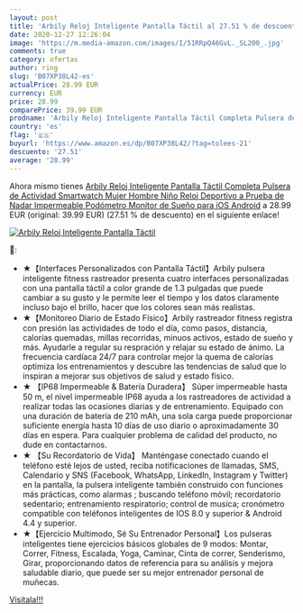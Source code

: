 ```yaml
---
layout: post
title: 'Arbily Reloj Inteligente Pantalla Táctil al 27.51 % de descuento'
date: 2020-12-27 12:26:04
image: 'https://m.media-amazon.com/images/I/51RRpQ46GvL._SL200_.jpg'
comments: true
category: ofertas
author: ring
slug: 'B07XP38L42-es'
actualPrice: 28.99 EUR
currency: EUR
price: 28.99
comparePrice: 39.99 EUR
prodname: 'Arbily Reloj Inteligente Pantalla Táctil Completa Pulsera de Actividad Smartwatch Mujer Hombre Niño Reloj Deportivo a Prueba de Nadar Impermeable Podómetro Monitor de Sueño para iOS Android'
country: 'es'
flag: '🇪🇸'
buyurl: 'https://www.amazon.es/dp/B07XP38L42/?tag=tolees-21'
descuento: '27.51'
average: '28.99'
---
```


Ahora mismo tienes [Arbily Reloj Inteligente Pantalla Táctil Completa Pulsera de Actividad Smartwatch Mujer Hombre Niño Reloj Deportivo a Prueba de Nadar Impermeable Podómetro Monitor de Sueño para iOS Android](https://www.amazon.es/dp/B07XP38L42/?tag=tolees-21) a 28.99 EUR (original: 39.99 EUR) (27.51 %  de descuento) en el siguiente enlace!

[![Arbily Reloj Inteligente Pantalla Táctil](https://m.media-amazon.com/images/I/51RRpQ46GvL._SL200_.jpg)](https://www.amazon.es/dp/B07XP38L42/?tag=tolees-21)

🔎:

- ★【Interfaces Personalizados con Pantalla Táctil】Arbily pulsera inteligente fitness rastreador presenta cuatro interfaces personalizadas con una pantalla táctil a color grande de 1.3 pulgadas que puede cambiar a su gusto y le permite leer el tiempo y los datos claramente incluso bajo el brillo, hacer que los colores sean más realistas.
- ★【Monitoreo Diario de Estado Físico】Arbily rastreador fitness registra con presión las actividades de todo el día, como pasos, distancia, calorías quemadas, millas recorridas, minuos activos, estado de sueño y más. Ayudarle a regular su respración y relajar su estado de ánimo. La frecuencia cardíaca 24/7 para controlar mejor la quema de calorías optimiza los entrenamientos y descubre las tendencias de salud que lo inspiran a mejorar sus objetivos de salud y estado físico.
- ★ 【IP68 Impermeable & Batería Duradera】 Súper impermeable hasta 50 m, el nivel impermeable IP68 ayuda a los rastreadores de actividad a realizar todas las ocasiones diarias y de entrenamiento. Equipado con una duración de batería de 210 mAh, una sola carga puede proporcionar suficiente energía hasta 10 días de uso diario o aproximadamente 30 días en espera. Para cualquier problema de calidad del producto, no dude en contactarnos.
- ★ 【Su Recordatorio de Vida】 Manténgase conectado cuando el teléfono esté lejos de usted, reciba notificaciones de llamadas, SMS, Calendario y SNS (Facebook, WhatsApp, LinkedIn, Instagram y Twitter) en la pantalla, la pulsera inteligente también construido con funciones más prácticas, como alarmas ; buscando teléfono móvil; recordatorio sedentario; entrenamiento respiratorio; control de musica; cronómetro compatible con teléfonos inteligentes de IOS 8.0 y superior & Android 4.4 y superior.
- ★【Ejercicio Multimodo, Sé Su Entrenador Personal】Los pulseras inteligentes tiene ejercicios básicos globales de 9 modos: Montar, Correr, Fitness, Escalada, Yoga, Caminar, Cinta de correr, Senderismo, Girar, proporcionando datos de referencia para su análisis y mejora saludable diario, que puede ser su mejor entrenador personal de muñecas.

[Visítala!!!](https://www.amazon.es/dp/B07XP38L42/?tag=tolees-21)
